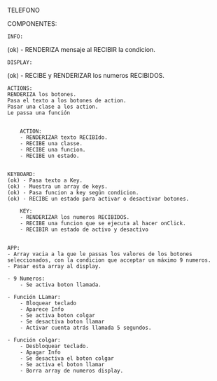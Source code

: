 TELEFONO

COMPONENTES:

    INFO:

(ok) - RENDERIZA mensaje al RECIBIR la condicion.

    DISPLAY:

(ok) - RECIBE y RENDERIZAR los numeros RECIBIDOS.

    ACTIONS:
    RENDERIZA los botones.
    Pasa el texto a los botones de action.
    Pasar una clase a los action.
    Le passa una función


        ACTION:
        - RENDERIZAR texto RECIBIdo.
        - RECIBE una classe.
        - RECIBE una funcion.
        - RECIBE un estado.


    KEYBOARD:
    (ok) - Pasa texto a Key.
    (ok) - Muestra un array de keys.
    (ok) - Pasa funcion a key según condicion.
    (ok) - RECIBE un estado para activar o desactivar botones.

        KEY:
        - RENDERIZAR los numeros RECIBIDOS.
        - RECIBE una funcion que se ejecuta al hacer onClick.
        - RECIBIR un estado de activo y desactivo


    APP:
    - Array vacia a la que le passas los valores de los botones seleccionados, con la condicion que acceptar un máximo 9 numeros.
    - Pasar esta array al display.

    - 9 Numeros:
        - Se activa boton llamada.

    - Función LLamar:
        - Bloquear teclado
        - Aparece Info
        - Se activa boton colgar
        - Se desactiva boton llamar
        - Activar cuenta atrás llamada 5 segundos.

    - Función colgar:
        - Desbloquear teclado.
        - Apagar Info
        - Se desactiva el boton colgar
        - Se activa el boton llamar
        - Borra array de numeros display.
